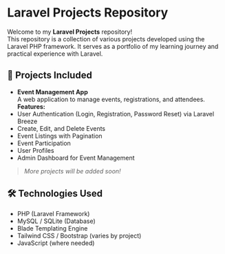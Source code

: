 # Laravel Projects Repository

Welcome to my **Laravel Projects** repository!  
This repository is a collection of various projects developed using the Laravel PHP framework. It serves as a portfolio of my learning journey and practical experience with Laravel.

## 📂 Projects Included

- **Event Management App**  
  A web application to manage events, registrations, and attendees.  
  **Features:**
- User Authentication (Login, Registration, Password Reset) via Laravel Breeze
- Create, Edit, and Delete Events
- Event Listings with Pagination
- Event Participation
- User Profiles
- Admin Dashboard for Event Management

> *More projects will be added soon!*

## 🛠️ Technologies Used

- PHP (Laravel Framework)
- MySQL / SQLite (Database)
- Blade Templating Engine
- Tailwind CSS / Bootstrap (varies by project)
- JavaScript (where needed)


